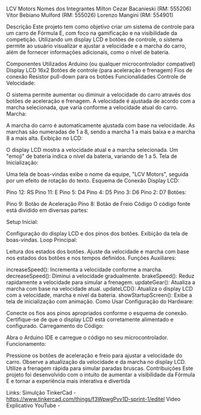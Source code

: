 LCV Motors 
Nomes dos Integrantes
Milton Cezar Bacanieski (RM: 555206)
Vitor Bebiano Mulford (RM: 555026)
Lorenzo Mangini (RM: 554901)

Descrição
Este projeto tem como objetivo criar um sistema de controle para um carro de Fórmula E, com foco na gamificação e na visibilidade da competição. Utilizando um display LCD e botões de controle, o sistema permite ao usuário visualizar e ajustar a velocidade e a marcha do carro, além de fornecer informações adicionais, como o nível de bateria.

Componentes Utilizados
Arduino (ou qualquer microcontrolador compatível)
Display LCD 16x2
Botões de controle (para aceleração e frenagem)
Fios de conexão
Resistor pull-down para os botões
Funcionalidades
Controle de Velocidade:

O sistema permite aumentar ou diminuir a velocidade do carro através dos botões de aceleração e frenagem.
A velocidade é ajustada de acordo com a marcha selecionada, que varia conforme a velocidade atual do carro.
Marcha:

A marcha do carro é automaticamente ajustada com base na velocidade. As marchas são numeradas de 1 a 8, sendo a marcha 1 a mais baixa e a marcha 8 a mais alta.
Exibição no LCD:

O display LCD mostra a velocidade atual e a marcha selecionada.
Um "emoji" de bateria indica o nível da bateria, variando de 1 a 5.
Tela de Inicialização:

Uma tela de boas-vindas exibe o nome da equipe, "LCV Motors", seguida por um efeito de rotação do texto.
Esquema de Conexão
Display LCD:

Pino 12: RS
Pino 11: E
Pino 5: D4
Pino 4: D5
Pino 3: D6
Pino 2: D7
Botões:

Pino 9: Botão de Aceleração
Pino 8: Botão de Freio
Código
O código fonte está dividido em diversas partes:

Setup Inicial:

Configuração do display LCD e dos pinos dos botões.
Exibição da tela de boas-vindas.
Loop Principal:

Leitura dos estados dos botões.
Ajuste da velocidade e marcha com base nos estados dos botões e nos tempos definidos.
Funções Auxiliares:

increaseSpeed(): Incrementa a velocidade conforme a marcha.
decreaseSpeed(): Diminui a velocidade gradualmente.
brakeSpeed(): Reduz rapidamente a velocidade para simular a frenagem.
updateGear(): Atualiza a marcha com base na velocidade atual.
updateLCD(): Atualiza o display LCD com a velocidade, marcha e nível da bateria.
showStartupScreen(): Exibe a tela de inicialização com animação.
Como Usar
Configuração do Hardware:

Conecte os fios aos pinos apropriados conforme o esquema de conexão.
Certifique-se de que o display LCD está corretamente alimentado e configurado.
Carregamento do Código:

Abra o Arduino IDE e carregue o código no seu microcontrolador.
Funcionamento:

Pressione os botões de aceleração e freio para ajustar a velocidade do carro.
Observe a atualização da velocidade e da marcha no display LCD.
Utilize a frenagem rápida para simular paradas bruscas.
Contribuições
Este projeto foi desenvolvido com o intuito de aumentar a visibilidade da Fórmula E e tornar a experiência mais interativa e divertida

Links: 
Simulção TinkerCad - https://www.tinkercad.com/things/f3WpwgPvv1D-sprint-1/editel
Video Explicativo YouTube - 
